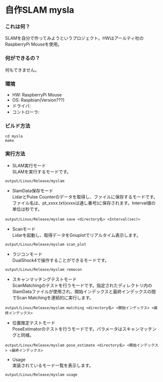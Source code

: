 # 自作SLAM mysla
### これは何？
SLAMを自分で作ってみようというプロジェクト。HWはアールティ社のRaspberryPi Mouseを使用。

### 何ができるの？
何もできません。

### 環境
* HW: RaspberryPi Mouse
* OS: Raspbian(Version???)
* ドライバ: 
* コントローラ: 

### ビルド方法
```
cd mysla  
make
```

### 実行方法

* SLAM実行モード  
SLAMを実行するモードです。
```
output/Linux/Release/myslam
```

* SlamData保存モード  
LidarとPulse Counterのデータを取得し、ファイルに保存するモードです。ファイル名は、pt_xxxx.txt(xxxxは通し番号)に保存されます。Interval値の単位は秒です。
```
output/Linux/Release/myslam save <directory名> <Interval(sec)>
```

* Scanモード  
Lidarを起動し、取得データをGnuplotでリアルタイム表示します。
```
output/Linux/Release/myslam scan_plot
```

* ラジコンモード  
DualShock4で操作することができるモードです。
```
output/Linux/Release/myslam remocon
```

* スキャンマッチングテストモード  
ScanMatchingのテストを行うモードです。指定されたディレクトリ内のSlamDataファイルが使用され、開始インデックスと最終インデックスの間でScan Matchingを連続的に実行します。
```
output/Linux/Release/myslam matching <directory名> <開始インデックス> <最終インデックス>
```

* 位置推定テストモード  
PoseEstimatorのテストを行うモードです。パラメータはスキャンマッチングと同様。
```
output/Linux/Release/myslam pose_estimate <directory名> <開始インデックス> <最終インデックス>
```

* Usage  
実装されているモード一覧を表示します。
```
output/Linux/Release/myslam usage
```


